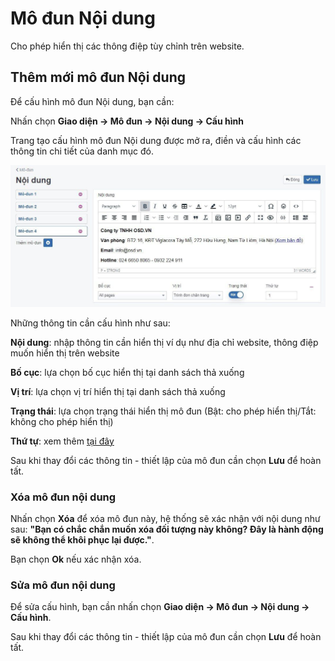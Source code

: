 # Mô đun Nội dung

Cho phép hiển thị các thông điệp tùy chỉnh trên website.

## Thêm mới mô đun Nội dung

Để cấu hình mô đun Nội dung, bạn cần:

Nhấn chọn **Giao diện -> Mô đun -> Nội dung -> Cấu hình**

Trang tạo cấu hình mô đun Nội dung được mở ra, điền và cấu hình các thông tin chi tiết của danh mục đó.

![mo-dun-noi-dung-2.jpg (77 KB)](img/mo-dun-noi-dung-2.jpg)

Những thông tin cần cấu hình như sau:

**Nội dung**: nhập thông tin cần hiển thị ví dụ như địa chỉ website, thông điệp muốn hiển thị trên website

**Bố cục**: lựa chọn bố cục hiển thị tại danh sách thả xuống

**Vị trí**: lựa chọn vị trí hiển thị tại danh sách thả xuống

**Trạng thái**: lựa chọn trạng thái hiển thị mô đun (Bật: cho phép hiển thị/Tắt: không cho phép hiển thị)

**Thứ tự**: xem thêm [tại đây](https://mkmate.osd.vn/docs/common/logic)

Sau khi thay đổi các thông tin - thiết lập của mô đun cần chọn **Lưu** để hoàn tất.

### Xóa mô đun nội dung

Nhấn chọn **Xóa** để xóa mô đun này, hệ thống sẽ xác nhận với nội dung như sau: **"Bạn có chắc chắn muốn xóa đối tượng này không? Đây là hành động sẽ không thể khôi phục lại được."**. 

Bạn chọn **Ok** nếu xác nhận xóa.

### Sửa mô đun nội dung

Để sửa cấu hình, bạn cần nhấn chọn **Giao diện -> Mô đun -> Nội dung -> Cấu hình**.

Sau khi thay đổi các thông tin - thiết lập của mô đun cần chọn **Lưu** để hoàn tất.